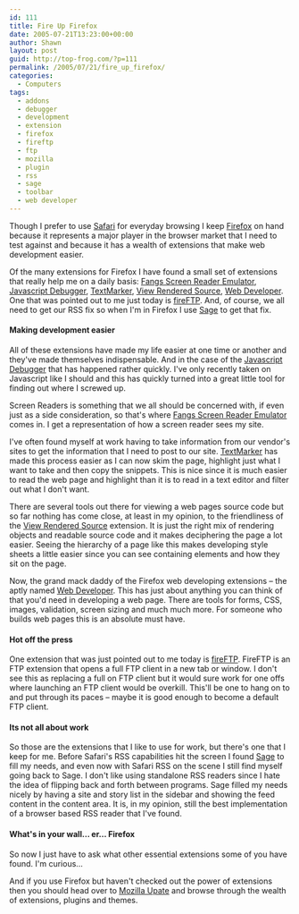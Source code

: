 ```yaml
---
id: 111
title: Fire Up Firefox
date: 2005-07-21T13:23:00+00:00
author: Shawn
layout: post
guid: http://top-frog.com/?p=111
permalink: /2005/07/21/fire_up_firefox/
categories:
  - Computers
tags:
  - addons
  - debugger
  - development
  - extension
  - firefox
  - fireftp
  - ftp
  - mozilla
  - plugin
  - rss
  - sage
  - toolbar
  - web developer
---
```

Though I prefer to use [Safari](http://www.apple.com/macosx/features/safari/) for everyday browsing I keep [Firefox](http://www.mozilla.org/products/firefox/) on hand because it represents a major player in the browser market that I need to test against and because it has a wealth of extensions that make web development easier.

Of the many extensions for Firefox I have found a small set of extensions that really help me on a daily basis: [Fangs Screen Reader Emulator](https://addons.mozilla.org/extensions/moreinfo.php?id=402), [Javascript Debugger](https://addons.mozilla.org/extensions/moreinfo.php?id=216), [TextMarker](https://addons.mozilla.org/extensions/moreinfo.php?id=559), [View Rendered Source](https://addons.mozilla.org/extensions/moreinfo.php?id=655), [Web Developer](https://addons.mozilla.org/extensions/moreinfo.php?id=60). One that was pointed out to me just today is [fireFTP](https://addons.mozilla.org/extensions/moreinfo.php?id=684). And, of course, we all need to get our RSS fix so when I'm in Firefox I use [Sage](https://addons.mozilla.org/extensions/moreinfo.php?id=77) to get that fix.



#### Making development easier

All of these extensions have made my life easier at one time or another and they've made themselves indispensable. And in the case of the [Javascript Debugger](https://addons.mozilla.org/extensions/moreinfo.php?id=216) that has happened rather quickly. I've only recently taken on Javascript like I should and this has quickly turned into a great little tool for finding out where I screwed up.

Screen Readers is something that we all should be concerned with, if even just as a side consideration, so that's where [Fangs Screen Reader Emulator](https://addons.mozilla.org/extensions/moreinfo.php?id=402) comes in. I get a representation of how a screen reader sees my site.

I've often found myself at work having to take information from our vendor's sites to get the information that I need to post to our site. [TextMarker](https://addons.mozilla.org/extensions/moreinfo.php?id=559) has made this process easier as I can now skim the page, highlight just what I want to take and then copy the snippets. This is nice since it is much easier to read the web page and highlight than it is to read in a text editor and filter out what I don't want.

There are several tools out there for viewing a web pages source code but so far nothing has come close, at least in my opinion, to the friendliness of the [View Rendered Source](https://addons.mozilla.org/extensions/moreinfo.php?id=655) extension. It is just the right mix of rendering objects and readable source code and it makes deciphering the page a lot easier. Seeing the hierarchy of a page like this makes developing style sheets a little easier since you can see containing elements and how they sit on the page.

Now, the grand mack daddy of the Firefox web developing extensions – the aptly named [Web Developer](https://addons.mozilla.org/extensions/moreinfo.php?id=60). This has just about anything you can think of that you'd need in developing a web page. There are tools for forms, CSS, images, validation, screen sizing and much much more. For someone who builds web pages this is an absolute must have.

#### Hot off the press

One extension that was just pointed out to me today is [fireFTP](https://addons.mozilla.org/extensions/moreinfo.php?id=684). FireFTP is an FTP extension that opens a full FTP client in a new tab or window. I don't see this as replacing a full on FTP client but it would sure work for one offs where launching an FTP client would be overkill. This'll be one to hang on to and put through its paces – maybe it is good enough to become a default FTP client.

#### Its not all about work

So those are the extensions that I like to use for work, but there's one that I keep for me. Before Safari's RSS capabilities hit the screen I found [Sage](https://addons.mozilla.org/extensions/moreinfo.php?id=77) to fill my needs, and even now with Safari RSS on the scene I still find myself going back to Sage. I don't like using standalone RSS readers since I hate the idea of flipping back and forth between programs. Sage filled my needs nicely by having a site and story list in the sidebar and showing the feed content in the content area. It is, in my opinion, still the best implementation of a browser based RSS reader that I've found.

#### What's in your wall… er… Firefox

So now I just have to ask what other essential extensions some of you have found. I'm curious…

And if you use Firefox but haven't checked out the power of extensions then you should head over to [Mozilla Upate](https://addons.mozilla.org/) and browse through the wealth of extensions, plugins and themes.
